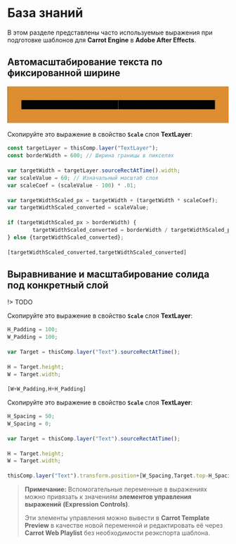 ﻿# База знаний

В этом разделе представлены часто используемые выражения при подготовке шаблонов для **Carrot Engine** в **Adobe After Effects**.

## Автомасштабирование текста по фиксированной ширине
![Expression for Text Layer Scaling to Fixed Border](_images/expression_text-scale_border.gif)

Скопируйте это выражение в свойство **`Scale`** слоя **TextLayer**:

```javascript
const targetLayer = thisComp.layer("TextLayer");
const borderWidth = 600; // Ширина границы в пикселях

var targetWidth = targetLayer.sourceRectAtTime().width;
var scaleValue = 60; // Изначальный масштаб слоя
var scaleCoef = (scaleValue - 100) * .01;

var targetWidthScaled_px = targetWidth + (targetWidth * scaleCoef);
var targetWidthScaled_converted = scaleValue;

if (targetWidthScaled_px > borderWidth) {
		targetWidthScaled_converted = borderWidth / targetWidthScaled_px * scaleValue;
} else {targetWidthScaled_converted};

[targetWidthScaled_converted,targetWidthScaled_converted]
```

## Выравнивание и масштабирование солида под конкретный слой
!> TODO

Скопируйте это выражение в свойство **`Scale`** слоя **TextLayer**:

```javascript
H_Padding = 100;
W_Padding = 100;
 
var Target = thisComp.layer("Text").sourceRectAtTime();
 
H = Target.height;
W = Target.width;
 
[W+W_Padding,H+H_Padding]
```
Скопируйте это выражение в свойство **`Scale`** слоя **TextLayer**:

```javascript
H_Spacing = 50;
W_Spacing = 0;
 
var Target = thisComp.layer("Text").sourceRectAtTime();
 
H = Target.height;
W = Target.width;
 
thisComp.layer("Text").transform.position+[W_Spacing,Target.top-H_Spacing]
```
> **Примечание:** Вспомогательные переменные в выражениях можно привязать к значениям **элементов управления выражений** **(Expression Controls)**. 
>
> Эти элементы управления можно вывести в **Carrot Template Preview** в качестве новой переменной и редактировать её через **Carrot Web Playlist** без необходимости реэкспорта шаблона.